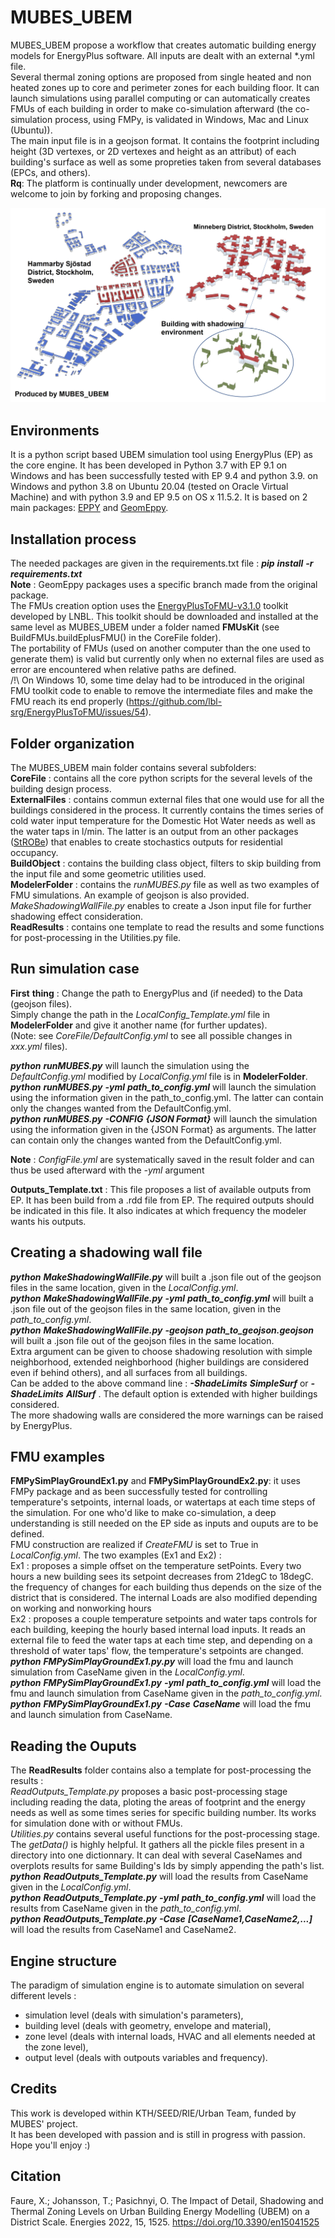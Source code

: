 # MUBES_UBEM
MUBES_UBEM propose a workflow that creates automatic building energy models for EnergyPlus software.
All inputs are dealt with an external *.yml file.  
Several thermal zoning options are proposed from single heated and non heated zones up to core and perimeter zones for each building floor.
It can launch simulations using parallel computing or can automatically creates FMUs of each building in order to make co-simulation afterward (the co-simulation process, using FMPy, is validated in Windows, Mac and Linux (Ubuntu)).  
The main input file is in a geojson format. It contains the footprint including height (3D vertexes, or 2D vertexes and height as an attribut) of each building's surface as well as some propreties taken from several databases (EPCs, and others).  
__Rq__:  The platform is continually under development, newcomers are welcome to join by forking and proposing changes.  

![Minneberg](Minneberg.jpg)

## Environments
It is a python script based UBEM simulation tool using EnergyPlus (EP) as the core engine.
It has been developed in Python 3.7 with EP 9.1 on Windows and has been successfully tested with EP 9.4 and python 3.9. on Windows and python 3.8 on Ubuntu 20.04 (tested on Oracle Virtual Machine) and with python 3.9 and EP 9.5 on OS x 11.5.2.
It is based on 2 main packages: [EPPY](https://github.com/santoshphilip/eppy) and [GeomEppy](https://github.com/jamiebull1/geomeppy).

## Installation process
The needed packages are given in the requirements.txt file : *__pip__ __install__ __-r__ __requirements.txt__*  
__Note__ : GeomEppy packages uses a specific branch made from the original package.  
The FMUs creation option uses the [EnergyPlusToFMU-v3.1.0](https://simulationresearch.lbl.gov/fmu/EnergyPlus/export/userGuide/download.html) toolkit developed by LNBL. This toolkit should be downloaded and installed at the same level as MUBES_UBEM under a folder named __FMUsKit__ (see BuildFMUs.buildEplusFMU() in the CoreFile folder).  
The portability of FMUs (used on another computer than the one used to generate them) is valid but currently only when no external files are used as error are encountered when relative paths are defined.  
/!\ On Windows 10, some time delay had to be introduced in the original FMU toolkit code to enable to remove the intermediate files and make the FMU reach its end properly (https://github.com/lbl-srg/EnergyPlusToFMU/issues/54).  
  
## Folder organization
The MUBES_UBEM main folder contains several subfolders:  
__CoreFile__  : contains all the core python scripts for the several levels of the building design process.  
__ExternalFiles__  : contains commun external files that one would use for all the buildings considered in the process. It currently contains the times series of cold water input temperature for the Domestic Hot Water needs as well as the water taps in l/min. The latter is an output from an other packages ([StROBe](https://github.com/open-ideas/StROBe)) that enables to create stochastics outputs for residential occupancy.    
__BuildObject__  : contains the building class object, filters to skip building from the input file and some geometric utilities used.  
__ModelerFolder__ : contains the *runMUBES.py* file as well as two examples of FMU simulations. An example of geojson is also provided. *MakeShadowingWallFile.py* enables to create a Json input file for further shadowing effect consideration.  
__ReadResults__ : contains one template to read the results and some functions for post-processing in the Utilities.py file.  

## Run simulation case
__First__ __thing__ : Change the path to EnergyPlus and (if needed) to the Data (geojson files).  
Simply change the path in the *LocalConfig_Template.yml* file in __ModelerFolder__ and give it another name (for further updates).  
(Note: see *CoreFile/DefaultConfig.yml* to see all possible changes in  *xxx.yml* files).  

*__python__ __runMUBES.py__* will launch the simulation using the *DefaultConfig.yml* modified by *LocalConfig.yml* file is in __ModelerFolder__.   
*__python__ __runMUBES.py__ __-yml__ __path_to_config.yml__* will launch the simulation using the information given in the path_to_config.yml. The latter can contain only the changes wanted from the DefaultConfig.yml.  
*__python__ __runMUBES.py__ __-CONFIG__ __{JSON Format}__* will launch the simulation using the information given in the {JSON Format} as arguments. The latter can contain only the changes wanted from the DefaultConfig.yml.  

__Note__ : *ConfigFile.yml* are systematically saved in the result folder and can thus be used afterward with the *-yml* argument

__Outputs_Template.txt__ : This file proposes a list of available outputs from EP. It has been build from a .rdd file from EP. The required outputs should be indicated in this file. It also indicates at which frequency the modeler wants his outputs.  

## Creating a shadowing wall file
*__python__ __MakeShadowingWallFile.py__* will built a .json file out of the geojson files in the same location, given in the *LocalConfig.yml*.  
*__python__ __MakeShadowingWallFile.py__ __-yml__ __path_to_config.yml__* will built a .json file out of the geojson files in the same location, given in the *path_to_config.yml*.  
*__python__ __MakeShadowingWallFile.py__ __-geojson__ __path_to_geojson.geojson__* will built a .json file out of the geojson files in the same location.  
Extra argument can be given to choose shadowing resolution with simple neighborhood, extended neighborhood (higher buildings are considered even if behind others), and all surfaces from all buildings.  
Can be added to the above command line :  *__-ShadeLimits__ __SimpleSurf__* or *__-ShadeLimits__ __AllSurf__* .  The default option is extended with higher buildings considered.  
The more shadowing walls are considered the more warnings can be raised by EnergyPlus.  

## FMU examples
__FMPySimPlayGroundEx1.py__ and __FMPySimPlayGroundEx2.py__: it uses FMPy package and as been successfully tested for controlling temperature's setpoints, internal loads, or watertaps at each time steps of the simulation. For one who'd like to make co-simulation, a deep understanding is still needed on the EP side as inputs and ouputs are to be defined.  
FMU construction are realized if *CreateFMU* is set to True in *LocalConfig.yml*. 
The two examples (Ex1 and Ex2) :  
Ex1 : proposes a simple offset on the temperature setPoints. Every two hours a new building sees its setpoint decreases from 21degC to 18degC. the frequency of changes for each building thus depends on the size of the district that is considered. The internal Loads are also modified depending on working and nonworking hours  
Ex2 : proposes a couple temperature setpoints and water taps controls for each building, keeping the hourly based internal load inputs. It reads an external file to feed the water taps at each time step, and depending on a threshold of water taps' flow, the temperature's setpoints are changed.  
*__python__ __FMPySimPlayGroundEx1.py.py__* will load the fmu and launch simulation from CaseName given in the *LocalConfig.yml*.  
*__python__ __FMPySimPlayGroundEx1.py__ __-yml__ __path_to_config.yml__* will load the fmu and launch simulation from CaseName given in the *path_to_config.yml*.  
*__python__ __FMPySimPlayGroundEx1.py__ __-Case__ __CaseName__* will load the fmu and launch simulation from CaseName.  


## Reading the Ouputs  
The __ReadResults__ folder contains also a template for post-processing the results :  
*ReadOutputs_Template.py* proposes a basic post-processing stage including reading the data, ploting the areas of footprint and the energy needs as well as some times series for specific building number. Its works for simulation done with or without FMUs.  
*Utilities.py* contains several useful functions for the post-processing stage. The *getData()* is highly helpful. It gathers all the pickle files present in a directory into one dictionnary. It can deal with several CaseNames and overplots results for same Building's Ids by simply appending the path's list.   
*__python__ __ReadOutputs_Template.py__* will load the results from CaseName given in the *LocalConfig.yml*.  
*__python__ __ReadOutputs_Template.py__ __-yml__ __path_to_config.yml__* will load the results from CaseName given in the *path_to_config.yml*.  
*__python__ __ReadOutputs_Template.py__ __-Case__ __[CaseName1,CaseName2,...]__* will load the results from CaseName1 and CaseName2.    
  

## Engine structure
The paradigm of simulation engine is to automate simulation on several different levels :
- simulation level (deals with simulation's parameters),
- building level (deals with geometry, envelope and material),
- zone level (deals with internal loads, HVAC and all elements needed at the zone level),
- output level (deals with outpouts variables and frequency).

## Credits
This work is developed within KTH/SEED/RIE/Urban Team, funded by MUBES' project.  
It has been developed with passion and is still in progress with passion.  
Hope you'll enjoy :)

## Citation
Faure, X.; Johansson, T.; Pasichnyi, O. The Impact of Detail, Shadowing and Thermal Zoning Levels on Urban Building Energy Modelling (UBEM) on a District Scale. Energies 2022, 15, 1525. https://doi.org/10.3390/en15041525

